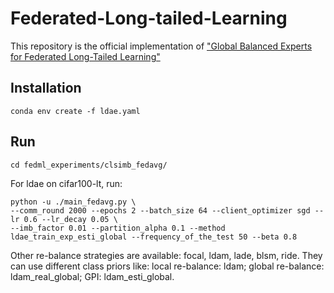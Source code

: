 # Federated-Long-tailed-Learning

This repository is the official implementation of ["Global Balanced Experts for Federated Long-Tailed Learning"](https://openaccess.thecvf.com/content/ICCV2023/papers/Zeng_Global_Balanced_Experts_for_Federated_Long-Tailed_Learning_ICCV_2023_paper.pdf)

## Installation

```
conda env create -f ldae.yaml
```

## Run

```
cd fedml_experiments/clsimb_fedavg/
```
For ldae on cifar100-lt, run:
```
python -u ./main_fedavg.py \
--comm_round 2000 --epochs 2 --batch_size 64 --client_optimizer sgd --lr 0.6 --lr_decay 0.05 \
--imb_factor 0.01 --partition_alpha 0.1 --method ldae_train_exp_esti_global --frequency_of_the_test 50 --beta 0.8
```

Other re-balance strategies are available: focal, ldam, lade, blsm, ride.
They can use different class priors like: local re-balance: ldam; global re-balance: ldam_real_global; GPI: ldam_esti_global.
